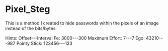 # Pixel_Steg
This is a method I created to hide passwords within the pixels of an image instead of the bits/bytes

Hints:		Offset---Interval
Fe: 		3000---300
Maximum Effort: 7---7
Ego:		43210---987
Pointy Stick:	123456---123
